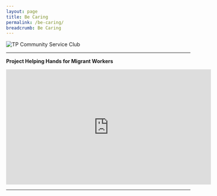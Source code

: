 ```yaml
---
layout: page
title: Be Caring
permalink: /be-caring/
breadcrumb: Be Caring
---
```

![TP Community Service Club]({{site.baseurl}}/images/ActionBased(2).jpg "CSC")

---
<b>Project Helping Hands for Migrant Workers</b>
<iframe width="560" height="315" src="https://projecthelpinghands1.wixsite.com/mysite" frameborder="0" allow="accelerometer; autoplay; encrypted-media; gyroscope; picture-in-picture" allowfullscreen></iframe>

---

